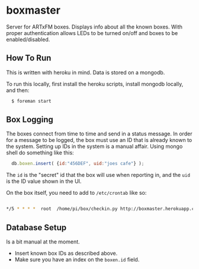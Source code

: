 boxmaster
=========

Server for ARTxFM boxes.  Displays info about all the known boxes.  With
proper authentication allows LEDs to be turned on/off and boxes to be
enabled/disabled.


How To Run
----------

This is written with heroku in mind. Data is stored on a mongodb.

To run this locally, first install the heroku scripts, install mongodb
locally, and then:

```bash
  $ foreman start
```


Box Logging
-----------

The boxes connect from time to time and send in a status message. In
order for a message to be logged, the box must use an ID that is already
known to the system.  Setting up IDs in the system is a manual
affair. Using mongo shell do something like this:

```js
  db.boxen.insert( {id:"456DEF", uid:"joes cafe"} );
```

The `id` is the "secret" id that the box will use when reporting in, and
the `uid` is the ID value shown in the UI.

On the box itself, you need to add to `/etc/crontab` like so:

```bash

*/5 * * * *  root  /home/pi/box/checkin.py http://boxmaster.herokuapp.com/box/hello >/home/pi/checkin.log 2>&1

```


Database Setup
--------------
Is a bit manual at the moment.

*  Insert known box IDs as described above.
*  Make sure you have an index on the `boxen.id` field.
